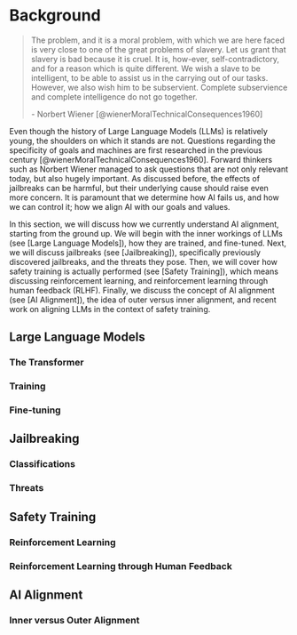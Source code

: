 # Background

> The problem, and it is a moral problem, with which we are here faced is very
> close to one of the great problems of slavery. Let us grant that slavery is bad
> because it is cruel. It is, how-ever, self-contradictory, and for a reason
> which is quite different. We wish a slave to be intelligent, to be able to
> assist us in the carrying out of our tasks. However, we also wish him to be
> subservient. Complete subservience and complete intelligence do not go
> together.
>
> \- Norbert Wiener [@wienerMoralTechnicalConsequences1960]

Even though the history of Large Language Models (LLMs) is relatively young, the
shoulders on which it stands are not. Questions regarding the specificity of
goals and machines are first researched in the previous century
[@wienerMoralTechnicalConsequences1960]. Forward thinkers such as Norbert Wiener
managed to ask questions that are not only relevant today, but also hugely
important. As discussed before, the effects of jailbreaks can be harmful, but
their underlying cause should raise even more concern. It is paramount that we
determine how AI fails us, and how we can control it; how we align AI with our
goals and values.

In this section, we will discuss how we currently understand AI alignment,
starting from the ground up. We will begin with the inner workings of LLMs (see
[Large Language Models]), how they are trained, and fine-tuned.  Next, we will
discuss jailbreaks (see [Jailbreaking]), specifically previously discovered
jailbreaks, and the threats they pose. Then, we will cover how safety training
is actually performed (see [Safety Training]), which means discussing
reinforcement learning, and reinforcement learning through human feedback
(RLHF). Finally, we discuss the concept of AI alignment (see [AI Alignment]),
the idea of outer versus inner alignment, and recent work on aligning LLMs in
the context of safety training.

## Large Language Models

### The Transformer

### Training

### Fine-tuning

## Jailbreaking

### Classifications

### Threats

## Safety Training

### Reinforcement Learning

### Reinforcement Learning through Human Feedback

## AI Alignment

### Inner versus Outer Alignment
